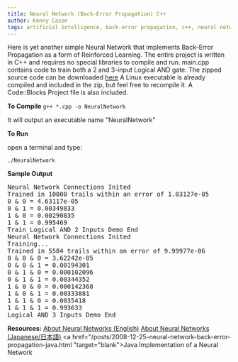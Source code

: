 ```yaml
---
title: Neural Network (Back-Error Propagation) C++
author: Kenny Cason
tags: artificial intelligence, back-error propagation, c++, neural network, ニューラルネット, 人工知能, 誤差逆伝播法
---
```


Here is yet another simple Neural Network that implements Back-Error Propagation as a form of Reinforced Learning.
The entire project is written in C++ and requires no special libraries to compile and run.
main.cpp contains code to train both a 2 and 3-input Logical AND gate.
The zipped source code can be downloaded <a href="/code/c/nn01/NeuralNetwork.zip">here</a>
A Linux executable is already compiled and included in the zip, but feel free to recompile it. A Code::Blocks Project file is also included.

<b>To Compile</b>
<code>g++ *.cpp -o NeuralNetwork</code>

It will output an executable name "NeuralNetwork"

<b>To Run</b>

open a terminal and type:

<code>./NeuralNetwork</code>

<b>Sample Output</b>

<pre>Neural Network Connections Inited
Trained in 10000 trails within an error of 1.03127e-05
0 & 0 = 4.63117e-05
0 & 1 = 0.00349833
1 & 0 = 0.00290835
1 & 1 = 0.995469
Train Logical AND 2 Inputs Demo End
Neural Network Connections Inited
Training...
Trained in 5584 trails within an error of 9.99977e-06
0 & 0 & 0 = 3.62242e-05
0 & 0 & 1 = 0.00194301
0 & 1 & 0 = 0.000102096
0 & 1 & 1 = 0.00344352
1 & 0 & 0 = 0.000142368
1 & 0 & 1 = 0.00333881
1 & 1 & 0 = 0.0035418
1 & 1 & 1 = 0.993633
Logical AND 3 Inputs Demo End
</pre>

<b>Resources:</b>
<a href="/posts/2008-12-24-neural-networks-simple-models.html" target="blank">About Neural Networks (English)</a>
<a href="/posts/2008-12-24-neural-network-jp.html" target="blank">About Neural Networks (Japanese/日本語)</a>
<a href="/posts/2008-12-25-neural-network-back-error-propagation-java.html "target="blank">Java Implementation of a Neural Network</a>
